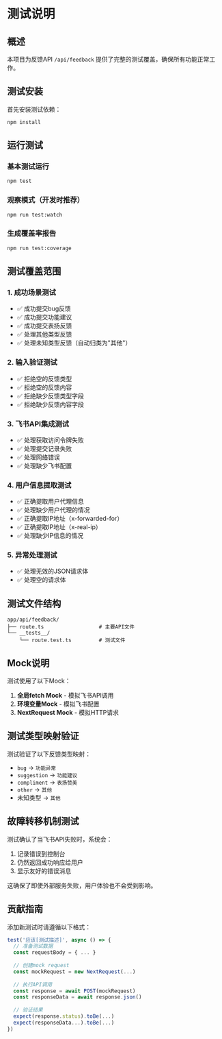 # 测试说明

## 概述

本项目为反馈API `/api/feedback` 提供了完整的测试覆盖，确保所有功能正常工作。

## 测试安装

首先安装测试依赖：

```bash
npm install
```

## 运行测试

### 基本测试运行
```bash
npm test
```

### 观察模式（开发时推荐）
```bash
npm run test:watch
```

### 生成覆盖率报告
```bash
npm run test:coverage
```

## 测试覆盖范围

### 1. 成功场景测试
- ✅ 成功提交bug反馈
- ✅ 成功提交功能建议
- ✅ 成功提交表扬反馈
- ✅ 处理其他类型反馈
- ✅ 处理未知类型反馈（自动归类为"其他"）

### 2. 输入验证测试
- ✅ 拒绝空的反馈类型
- ✅ 拒绝空的反馈内容
- ✅ 拒绝缺少反馈类型字段
- ✅ 拒绝缺少反馈内容字段

### 3. 飞书API集成测试
- ✅ 处理获取访问令牌失败
- ✅ 处理提交记录失败
- ✅ 处理网络错误
- ✅ 处理缺少飞书配置

### 4. 用户信息提取测试
- ✅ 正确提取用户代理信息
- ✅ 处理缺少用户代理的情况
- ✅ 正确提取IP地址（x-forwarded-for）
- ✅ 正确提取IP地址（x-real-ip）
- ✅ 处理缺少IP信息的情况

### 5. 异常处理测试
- ✅ 处理无效的JSON请求体
- ✅ 处理空的请求体

## 测试文件结构

```
app/api/feedback/
├── route.ts                  # 主要API文件
└── __tests__/
    └── route.test.ts         # 测试文件
```

## Mock说明

测试使用了以下Mock：

1. **全局fetch Mock** - 模拟飞书API调用
2. **环境变量Mock** - 模拟飞书配置
3. **NextRequest Mock** - 模拟HTTP请求

## 测试类型映射验证

测试验证了以下反馈类型映射：
- `bug` → `功能异常`
- `suggestion` → `功能建议`
- `compliment` → `表扬赞美`
- `other` → `其他`
- 未知类型 → `其他`

## 故障转移机制测试

测试确认了当飞书API失败时，系统会：
1. 记录错误到控制台
2. 仍然返回成功响应给用户
3. 显示友好的错误消息

这确保了即使外部服务失败，用户体验也不会受到影响。

## 贡献指南

添加新测试时请遵循以下格式：

```typescript
test('应该[测试描述]', async () => {
  // 准备测试数据
  const requestBody = { ... }
  
  // 创建mock request
  const mockRequest = new NextRequest(...)
  
  // 执行API调用
  const response = await POST(mockRequest)
  const responseData = await response.json()
  
  // 验证结果
  expect(response.status).toBe(...)
  expect(responseData...).toBe(...)
})
``` 